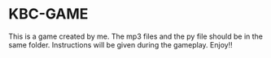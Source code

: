 # KBC-GAME
This is a game created by me.
The mp3 files and the py file should be in the same folder.
Instructions will be given during the gameplay.
Enjoy!!
